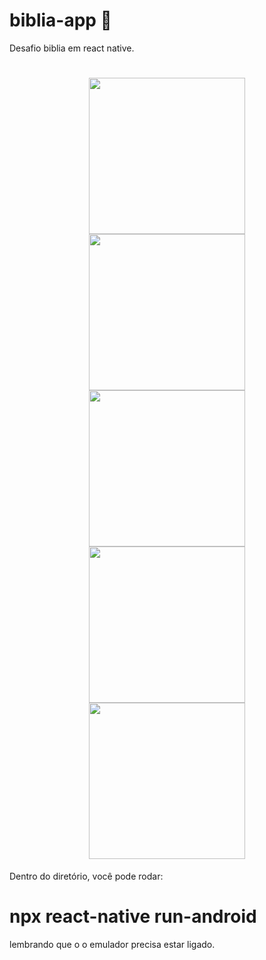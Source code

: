 # biblia-app :ledger:
<p>Desafio biblia em react native. <p>
<h1 align="center">
    <img src="https://user-images.githubusercontent.com/67429807/91330399-be7e8380-e79f-11ea-983d-9d68c151069f.png" width="250"  />
    <img src="https://user-images.githubusercontent.com/67429807/91333381-e839a980-e7a3-11ea-9d8d-fcc1adea7a72.png" width="250" />
    <img src="https://user-images.githubusercontent.com/67429807/91333594-2767fa80-e7a4-11ea-9628-0633137e11df.png" width="250" />  
    <img src="https://user-images.githubusercontent.com/67429807/91333740-5da57a00-e7a4-11ea-90fb-d9b0c4cd4ccd.png" width="250" />  
    <img src="https://user-images.githubusercontent.com/67429807/91333993-bb39c680-e7a4-11ea-8ee3-e78fca99cac3.png" width="250" />  
 </h1>

Dentro do diretório, você pode rodar:
<br>
# npx react-native run-android
lembrando que o o emulador precisa estar ligado.
